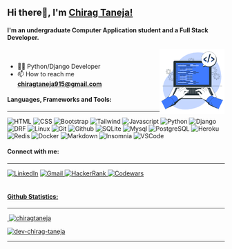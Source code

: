## Hi there👋, I'm <a>[Chirag Taneja!](https://www.linkedin.com/in/chirag-taneja-b647981a4/)
<h4> I'm an undergraduate Computer Application student and a Full Stack Developer.</h4>

<!-- Image -->
<img align="right" alt="image" src="coder-2.png" width="30%" height="30%">
<br>

<!-- About Me -->
- 👨‍💻 Python/Django Developer<br>
- 📫 How to reach me **chiragtaneja915@gmail.com**<br>

<!-- Languages, Frameworks and Tools -->
<h4 align="left">Languages, Frameworks and Tools:</h3>
<hr>
<a align="left">

![HTML](https://img.shields.io/badge/HTML5-E34F26?style=flat-square&logo=HTML5&logoColor=white)
![CSS](https://img.shields.io/badge/CSS3-1572B6?style=flat-square&logo=CSS3&logoColor=white)
![Bootstrap](https://img.shields.io/badge/Bootstrap-7952B3?style=flat-square&logo=Bootstrap&logoColor=white)
![Tailwind](https://img.shields.io/badge/Tailwind-06B6D4?style=flat-square&logo=TailwindCss&logoColor=white)
![Javascript](https://img.shields.io/badge/Javascript-F7DF1E?style=flat-square&logo=Javascript&logoColor=white)
![Python](https://img.shields.io/badge/Python-3776AB?style=flat-square&logo=Python&logoColor=white)
![Django](https://img.shields.io/badge/Django-092E20?style=flat-square&logo=django&logoColor=white)
![DRF](https://img.shields.io/badge/DRF-CB3837?style=flat-square&logo=django&logoColor=white) 
![Linux](https://img.shields.io/badge/Linux-FCC624?style=flat-square&logo=linux&logoColor=black)
![Git](https://img.shields.io/badge/Git-F05032?style=flat-square&logo=Git&logoColor=white)
![Github](https://img.shields.io/badge/Github-181717?style=flat-square&logo=Github&logoColor=white)
![SQLite](https://img.shields.io/badge/SQLite-003B57?style=flat-square&logo=SQLite&logoColor=white)
![Mysql](https://img.shields.io/badge/Mysql-4479A1?style=flat-square&logo=Mysql&logoColor=white)
![PostgreSQL](https://img.shields.io/badge/PostgreSQL-4169E1?style=flat-square&logo=PostgreSQL&logoColor=white)
![Heroku](https://img.shields.io/badge/Heroku-430098?style=flat-square&logo=Heroku&logoColor=white)
![Redis](https://img.shields.io/badge/Redis-DC382D?style=flat-square&logo=redis&logoColor=white)
![Docker](https://img.shields.io/badge/Docker-2496ED?style=flat-square&logo=Docker&logoColor=white)
![Markdown](https://img.shields.io/badge/Markdown-000000?style=flat-square&logo=Markdown&logoColor=white)
 ![Insomnia](https://img.shields.io/badge/Insomnia-4000BF?style=flat-square&logo=Insomnia&logoColor=white)
![VSCode](https://img.shields.io/badge/VS%20Code-007ACC?style=flat-square&logo=visual-studio-code&logoColor=white)
</a>


<!-- Connect with me: -->
<h4 align="left">Connect with me:</h3>
<hr> 
<div align="left">
<a  href="https://www.linkedin.com/in/chirag-taneja-b647981a4/" target="_blank"><img alt="LinkedIn" src="https://img.shields.io/badge/linkedin%20-%230077B5.svg?&style=flat-square&logo=linkedin&logoColor=white" /></a>
<a href="mailto:chiragtaneja915@gmail.com"><img  alt="Gmail" src="https://img.shields.io/badge/Gmail-D14836?style=flat-square&logo=gmail&logoColor=white" />
<a href="https://www.hackerrank.com/chirag_taneja?hr_r=1"><img alt="HackerRank" src="https://img.shields.io/badge/HackerRank-00EA64?style=flat-square&logo=HackerRank&logoColor=white" />
<a href="https://www.codewars.com/users/dev-chirag-taneja"><img alt="Codewars" src="https://img.shields.io/badge/Codewars-B1361E?style=flat-square&logo=codewars&logoColor=white" />
</div>
<br>

<!-- Github Statistics: -->
<h4 align="left">Github Statistics:</h3>
<hr>
<p  align="left">&nbsp;<img src="https://github-readme-stats.vercel.app/api?username=dev-chirag-taneja&show_icons=true&locale=en" alt="chiragtaneja" /></p>
<p align="left"><img src="https://komarev.com/ghpvc/?username=dev-chirag-taneja&label=Profile%20views&color=0e75b6&style=flat" alt="dev-chirag-taneja" /> </p>
<hr>
